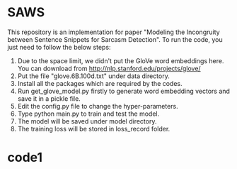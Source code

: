 # SAWS
This repository is an implementation for paper "Modeling the Incongruity between Sentence Snippets for Sarcasm Detection".
To run the code, you just need to follow the below steps:
1. Due to the space limit, we didn't put the GloVe word embeddings here. You can download from  http://nlp.stanford.edu/projects/glove/
2. Put the file "glove.6B.100d.txt" under data directory.
3. Install all the packages which are required by the codes.
4. Run get_glove_model.py firstly to generate word embedding vectors and save it in a pickle file.
5. Edit the config.py file to change the hyper-parameters.
6. Type python main.py to train and test the model.
7. The model will be saved under model directory.
8. The training loss will be stored in loss_record folder.
# code1
